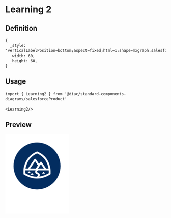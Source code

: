 # Learning 2

## Definition

```
{
  _style: 'verticalLabelPosition=bottom;aspect=fixed;html=1;shape=mxgraph.salesforce.learning2;',
  _width: 60,
  _height: 60,
}
```

## Usage

```
import { Learning2 } from '@diac/standard-components-diagrams/salesforceProduct'

<Learning2/>
```

## Preview

<img src="./learning-2.png" width="200"/>
